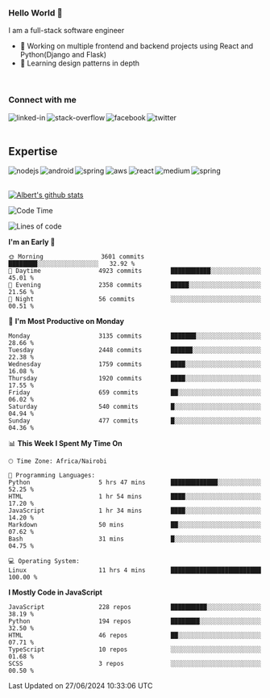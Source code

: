 

### Hello World 👋
I am a full-stack software engineer
- 🔭 Working on multiple frontend and backend projects using React and Python(Django and Flask)
- 🌱 Learning design patterns in depth

<br>

### Connect with me

[<img align="left" alt="linked-in" src="https://img.shields.io/badge/linkedin-%230077B5.svg?&style=for-the-badge&logo=linkedin&logoColor=white" />](https://www.linkedin.com/in/albert-byrone/)

<!-- [<img align="left" alt="medium" src="https://img.shields.io/badge/medium-%2312100E.svg?&style=for-the-badge&logo=medium&logoColor=white" />](https://56faisal.medium.com/) -->

[<img align="left" alt="stack-overflow" src="https://img.shields.io/badge/stack%20overflow-FE7A16?logo=stack-overflow&logoColor=white&style=for-the-badge" />](https://stackoverflow.com/users/11916317/albert-byrone)

[<img align="left" alt="facebook" src="https://img.shields.io/badge/facebook-%231877F2.svg?&style=for-the-badge&logo=facebook&logoColor=white" />](https://web.facebook.com/albert.byrone.1/)

[<img align="left" alt="twitter" src="https://img.shields.io/badge/twitter-%231DA1F2.svg?&style=for-the-badge&logo=twitter&logoColor=white" />](https://twitter.com/byrone_albert)

<br>

<br>

## Expertise
<img align="left" alt="nodejs" src="https://img.shields.io/badge/python%20-%2343853D.svg?&style=for-the-badge&logo=node.js&logoColor=white" />
<img align="left" alt="android" src="https://img.shields.io/badge/Flask-3DDC84?logo=android&logoColor=white&style=for-the-badge" />
<img align="left" alt="spring" src="https://img.shields.io/badge/drf%20-%236DB33F.svg?&style=for-the-badge&logo=spring&logoColor=white" />
<img align="left" alt="aws" src="https://img.shields.io/badge/django%20AWS-%23232F3E?logo=amazon-aws&logoColor=white&style=for-the-badge" />
<img align="left" alt="react" src="https://img.shields.io/badge/react%20-%2320232a.svg?&style=for-the-badge&logo=react&logoColor=%2361DAFB" />
<img align="left" alt="medium" src="https://img.shields.io/badge/Angular-%23316192.svg?&style=for-the-badge&logo=postgresql&logoColor=white" />
<img align="left" alt="spring" src="https://img.shields.io/badge/Javascript%20-%236DB33F.svg?&style=for-the-badge&logo=spring&logoColor=white" />
<br>
<br>


[![Albert's github stats](https://github-readme-stats.vercel.app/api?username=Albert-Byrone&count_private=true&show_icons=true&theme=radical&hide_rank=false)](https://github.com/anuraghazra/github-readme-stats)

<!-- [![Top Langs](https://github-readme-stats.vercel.app/api/top-langs/?username=Albert-Byrone&layout=compact)](https://github.com/anuraghazra/github-readme-stats) -->

<!--
**Albert-Byrone/Albert-Byrone** is a ✨ _special_ ✨ repository because its `README.md` (this file) appears on your GitHub profile.

Here are some ideas to get you started:

- 🔭 I’m currently working on ...
- 🌱 I’m currently learning ...
- 👯 I’m looking to collaborate on ...
- 🤔 I’m looking for help with ...
- 💬 Ask me about ...
- 📫 How to reach me: ...
- 😄 Pronouns: ...
- ⚡ Fun fact: ...
-->


<!--START_SECTION:waka-->
![Code Time](http://img.shields.io/badge/Code%20Time-1%2C206%20hrs%2026%20mins-blue)

![Lines of code](https://img.shields.io/badge/From%20Hello%20World%20I%27ve%20Written-65.1%20million%20lines%20of%20code-blue)

**I'm an Early 🐤** 

```text
🌞 Morning                3601 commits        ████████░░░░░░░░░░░░░░░░░   32.92 % 
🌆 Daytime                4923 commits        ███████████░░░░░░░░░░░░░░   45.01 % 
🌃 Evening                2358 commits        █████░░░░░░░░░░░░░░░░░░░░   21.56 % 
🌙 Night                  56 commits          ░░░░░░░░░░░░░░░░░░░░░░░░░   00.51 % 
```
📅 **I'm Most Productive on Monday** 

```text
Monday                   3135 commits        ███████░░░░░░░░░░░░░░░░░░   28.66 % 
Tuesday                  2448 commits        ██████░░░░░░░░░░░░░░░░░░░   22.38 % 
Wednesday                1759 commits        ████░░░░░░░░░░░░░░░░░░░░░   16.08 % 
Thursday                 1920 commits        ████░░░░░░░░░░░░░░░░░░░░░   17.55 % 
Friday                   659 commits         ██░░░░░░░░░░░░░░░░░░░░░░░   06.02 % 
Saturday                 540 commits         █░░░░░░░░░░░░░░░░░░░░░░░░   04.94 % 
Sunday                   477 commits         █░░░░░░░░░░░░░░░░░░░░░░░░   04.36 % 
```


📊 **This Week I Spent My Time On** 

```text
🕑︎ Time Zone: Africa/Nairobi

💬 Programming Languages: 
Python                   5 hrs 47 mins       █████████████░░░░░░░░░░░░   52.25 % 
HTML                     1 hr 54 mins        ████░░░░░░░░░░░░░░░░░░░░░   17.20 % 
JavaScript               1 hr 34 mins        ████░░░░░░░░░░░░░░░░░░░░░   14.20 % 
Markdown                 50 mins             ██░░░░░░░░░░░░░░░░░░░░░░░   07.62 % 
Bash                     31 mins             █░░░░░░░░░░░░░░░░░░░░░░░░   04.75 % 

💻 Operating System: 
Linux                    11 hrs 4 mins       █████████████████████████   100.00 % 
```

**I Mostly Code in JavaScript** 

```text
JavaScript               228 repos           ██████████░░░░░░░░░░░░░░░   38.19 % 
Python                   194 repos           ████████░░░░░░░░░░░░░░░░░   32.50 % 
HTML                     46 repos            ██░░░░░░░░░░░░░░░░░░░░░░░   07.71 % 
TypeScript               10 repos            ░░░░░░░░░░░░░░░░░░░░░░░░░   01.68 % 
SCSS                     3 repos             ░░░░░░░░░░░░░░░░░░░░░░░░░   00.50 % 
```




 Last Updated on 27/06/2024 10:33:06 UTC
<!--END_SECTION:waka-->
